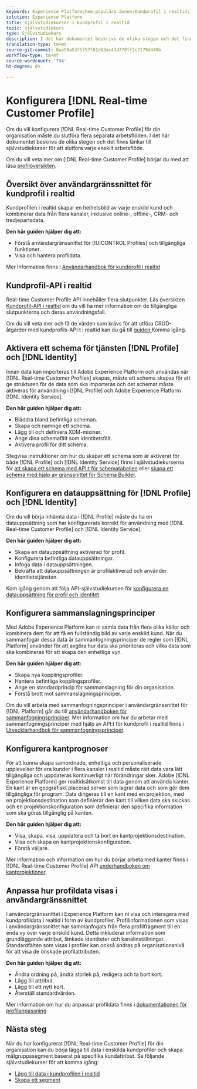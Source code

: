 ```yaml
---
keywords: Experience Platform;hem;populära ämnen;Kundprofil i realtid;Identitetstjänst;
solution: Experience Platform
title: Självstudiekurser i kundprofil i realtid
topic: självstudiekurs
type: Självstudiekurs
description: I det här dokumentet beskrivs de olika stegen och det finns länkar till självstudiekurser för att slutföra varje enskilt arbetsflöde.
translation-type: tm+mt
source-git-commit: 0aa59a5375757f81d63ac43d778ff2c7179d449b
workflow-type: tm+mt
source-wordcount: '794'
ht-degree: 0%

---
```



# Konfigurera [!DNL Real-time Customer Profile]

Om du vill konfigurera [!DNL Real-time Customer Profile] för din organisation måste du slutföra flera separata arbetsflöden. I det här dokumentet beskrivs de olika stegen och det finns länkar till självstudiekurser för att slutföra varje enskilt arbetsflöde.

Om du vill veta mer om [!DNL Real-time Customer Profile] börjar du med att läsa [profilöversikten](../profile/home.md).

## Översikt över användargränssnittet för kundprofil i realtid

Kundprofilen i realtid skapar en helhetsbild av varje enskild kund och kombinerar data från flera kanaler, inklusive online-, offline-, CRM- och tredjepartsdata.

**Den här guiden hjälper dig att:**
- Förstå användargränssnittet för [!UICONTROL Profiles] och tillgängliga funktioner.
- Visa och hantera profildata.

Mer information finns i [Användarhandbok för kundprofil i realtid](../profile/ui/user-guide.md)

## Kundprofil-API i realtid

Real-time Customer Profile API innehåller flera slutpunkter. Läs översikten [Kundprofil-API i realtid](../profile/api/overview.md) om du vill ha mer information om de tillgängliga slutpunkterna och deras användningsfall.

Om du vill veta mer och få de värden som krävs för att utföra CRUD-åtgärder med kundprofils-API:t i realtid kan du gå till [guiden ](../profile/api/getting-started.md) Komma igång.

## Aktivera ett schema för tjänsten [!DNL Profile] och [!DNL Identity]

Innan data kan importeras till Adobe Experience Platform och användas när [!DNL Real-time Customer Profiles] skapas, måste ett schema skapas för att ge strukturen för de data som ska importeras och det schemat måste aktiveras för användning i [!DNL Profile] och Adobe Experience Platform [!DNL Identity Service].

**Den här guiden hjälper dig att:**
- Bläddra bland befintliga scheman.
- Skapa och namnge ett schema.
- Lägg till och definiera XDM-mixiner.
- Ange dina schemafält som identitetsfält.
- Aktivera profil för ditt schema.

Stegvisa instruktioner om hur du skapar ett schema som är aktiverat för både [!DNL Profile] och [!DNL Identity Service] finns i självstudiekurserna för [att skapa ett schema med API:t för schematabellen](../xdm/tutorials/create-schema-api.md) eller [skapa ett schema med hjälp av gränssnittet för Schema Builder](../xdm/tutorials/create-schema-ui.md).

## Konfigurera en datauppsättning för [!DNL Profile] och [!DNL Identity]

Om du vill börja inhämta data i [!DNL Profile] måste du ha en datauppsättning som har konfigurerats korrekt för användning med [!DNL Real-time Customer Profile] och [!DNL Identity Service].

**Den här guiden hjälper dig att:**
- Skapa en datauppsättning aktiverad för profil.
- Konfigurera befintliga datauppsättningar.
- Infoga data i datauppsättningen.
- Bekräfta att datauppsättningen är profilaktiverad och använder identitetstjänsten.

Kom igång genom att följa API-självstudiekursen för [konfigurera en datauppsättning för profil och identitet](../profile/tutorials/dataset-configuration.md).

## Konfigurera sammanslagningsprinciper

Med Adobe Experience Platform kan ni samla data från flera olika källor och kombinera dem för att få en fullständig bild av varje enskild kund. När du sammanfogar dessa data är sammanfogningsprinciper de regler som [!DNL Platform] använder för att avgöra hur data ska prioriteras och vilka data som ska kombineras för att skapa den enhetliga vyn.

**Den här guiden hjälper dig att:**
- Skapa nya kopplingsprofiler.
- Hantera befintliga kopplingsprofiler.
- Ange en standardprincip för sammanslagning för din organisation.
- Förstå brott mot sammanslagningsprinciper.

Om du vill arbeta med sammanfogningsprinciper i användargränssnittet för [!DNL Platform] går du till [användarhandboken för sammanfogningsprinciper](../profile/ui/merge-policies.md). Mer information om hur du arbetar med sammanfogningsprinciper med hjälp av API:t för kundprofil i realtid finns i [Utvecklarhandbok för sammanfogningsprinciper](../profile/api/merge-policies.md).

## Konfigurera kantprognoser

För att kunna skapa samordnade, enhetliga och personaliserade upplevelser för era kunder i flera kanaler i realtid måste rätt data vara lätt tillgängliga och uppdateras kontinuerligt när förändringar sker. Adobe [!DNL Experience Platform] ger realtidsåtkomst till data genom att använda kanter. En kant är en geografiskt placerad server som lagrar data och som gör dem tillgängliga för program. Data dirigeras till en kant med en projektion, med en projektionsdestination som definierar den kant till vilken data ska skickas och en projektionskonfiguration som definierar den specifika information som ska göras tillgänglig på kanten.

**Den här guiden hjälper dig att:**
- Visa, skapa, visa, uppdatera och ta bort en kantprojektionsdestination.
- Visa och skapa en kantprojektionskonfiguration.
- Förstå väljare.

Mer information och information om hur du börjar arbeta med kanter finns i [!DNL Real-time Customer Profile] API [underhandboken om kantprojektioner](../profile/api/edge-projections.md).

## Anpassa hur profildata visas i användargränssnittet

I användargränssnittet i Experience Platform kan ni visa och interagera med kundprofildata i realtid i form av kundprofiler. Profilinformationen som visas i användargränssnittet har sammanfogats från flera profilfragment till en enda vy över varje enskild kund. Detta inkluderar information som grundläggande attribut, länkade identiteter och kanalinställningar. Standardfälten som visas i profiler kan också ändras på organisationsnivå för att visa de önskade profilattributen.

**Den här guiden hjälper dig att:**
- Ändra ordning på, ändra storlek på, redigera och ta bort kort.
- Lägg till attribut.
- Lägg till ett nytt kort.
- Återställ standardvärden.

Mer information om hur du anpassar profildata finns i [dokumentationen för profilanpassning](../profile/ui/profile-customization.md)

## Nästa steg

När du har konfigurerat [!DNL Real-time Customer Profile] för din organisation kan du börja lägga till data i enskilda kundprofiler och skapa målgruppssegment baserat på specifika kundattribut. Se följande självstudiekurser för att komma igång:

- [Lägg till data i kundprofilen i realtid](../profile/tutorials/add-profile-data.md)
- [Skapa ett segment](../segmentation/tutorials/create-a-segment.md)